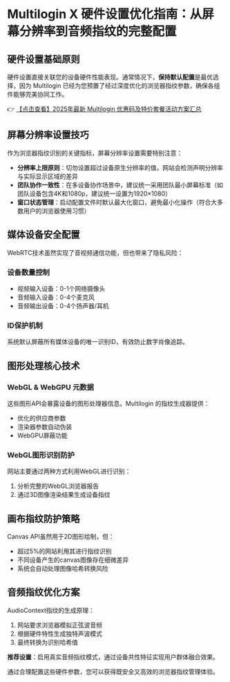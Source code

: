 # Multilogin X 硬件设置优化指南：从屏幕分辨率到音频指纹的完整配置

## 硬件设置基础原则

硬件设置直接关联您的设备硬件性能表现。通常情况下，**保持默认配置**是最优选择，因为 Multilogin 已经为您预置了经过深度优化的浏览器指纹参数，确保各组件能够完美协同工作。

👉 [【点击查看】2025年最新 Multilogin 优惠码及特价套餐活动方案汇总](https://bit.ly/multIlogin)

## 屏幕分辨率设置技巧

作为浏览器指纹识别的关键指标，屏幕分辨率设置需要特别注意：

- **分辨率上限原则**：切勿设置超过设备原生分辨率的值，网站会检测声明分辨率与实际显示区域的差异
- **团队协作一致性**：在多设备协作场景中，建议统一采用团队最小屏幕标准（如团队设备包含4K和1080p，建议统一设置为1920×1080）
- **窗口状态管理**：启动配置文件时默认最大化窗口，避免最小化操作（符合大多数用户的浏览器使用习惯）

## 媒体设备安全配置

WebRTC技术虽然实现了音视频通信功能，但也带来了隐私风险：

### 设备数量控制
- 视频输入设备：0-1个网络摄像头
- 音频输入设备：0-4个麦克风
- 音频输出设备：0-4个扬声器/耳机

### ID保护机制
系统默认屏蔽所有媒体设备的唯一识别ID，有效防止数字肖像追踪。

## 图形处理核心技术

### WebGL & WebGPU 元数据
这些图形API会暴露设备的图形处理器信息。Multilogin 的指纹生成器提供：
- 优化的供应商参数
- 渲染器参数自动伪装
- WebGPU屏蔽功能

### WebGL图形识别防护
网站主要通过两种方式利用WebGL进行识别：
1. 分析完整的WebGL浏览器报告
2. 通过3D图像渲染结果生成设备指纹

## 画布指纹防护策略

Canvas API虽然用于2D图形绘制，但：
- 超过5%的网站利用其进行指纹识别
- 不同设备产生的canvas图像存在细微差异
- 系统会自动处理图像哈希转换风险

## 音频指纹优化方案

AudioContext指纹的生成原理：
1. 网站要求浏览器模拟正弦波音频
2. 根据硬件特性生成独特声波模式
3. 最终转换为识别哈希值

**推荐设置**：启用真实音频指纹模式，通过设备共性特征实现用户群体融合效果。

通过合理配置这些硬件参数，您可以获得既安全又高效的浏览器指纹管理体验。